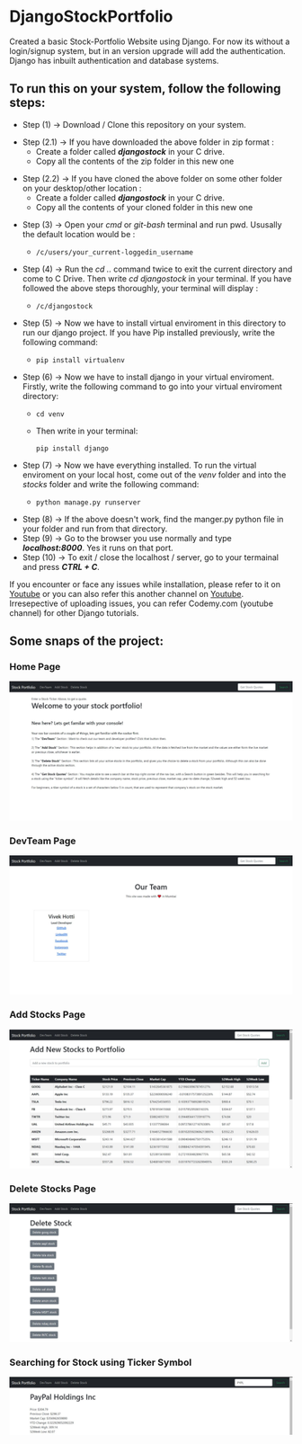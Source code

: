 # DjangoStockPortfolio

Created a basic Stock-Portfolio Website using Django. For now its without a login/signup system, but in an version upgrade will add the authentication.<br/>
Django has inbuilt authentication and database systems.<p>
  


<h2>To run this on your system, follow the following steps:</h2><p>

* Step (1) -> Download / Clone this repository on your system.<p>
* Step (2.1) -> If you have downloaded the above folder in zip format : 
  * Create a folder called ***djangostock*** in your C drive.
  * Copy all the contents of the zip folder in this new one <p>
* Step (2.2) -> If you have cloned the above folder on some other folder on your desktop/other location : 
  * Create a folder called ***djangostock*** in your C drive.
  * Copy all the contents of your cloned folder in this new one <p>
* Step (3) -> Open your _cmd_ or _git-bash_ terminal and run pwd. Ususally the default location would be :
  *   ```
      /c/users/your_current-loggedin_username
      ```
* Step (4) -> Run the _cd .._ command twice to exit the current directory and come to C Drive. Then write _cd djangostock_ in your terminal. If you have followed the above steps thoroughly, your terminal will display :
  *   ```
      /c/djangostock
      ```
* Step (5) -> Now we have to install virtual enviroment in this directory to run our django project. If you have Pip installed previously, write the following command:
  *   ```
      pip install virtualenv
      ```
* Step (6) -> Now we have to install django in your virtual enviroment. Firstly, write the following command to go into your virtual enviroment directory:
  *   ```
      cd venv
      ```
  *   Then write in your terminal:
      ```
      pip install django
      ```
* Step (7) -> Now we have everything installed. To run the virtual enviroment on your local host, come out of the _venv_ folder and into the _stocks_ folder and  write the following command:
  *   ```
      python manage.py runserver
      ```
* Step (8) -> If the above doesn't work, find the manger.py python file in your folder and run from that directory.
* Step (9) -> Go to the browser you use normally and type ***localhost:8000***. Yes it runs on that port.
* Step (10) -> To exit / close the localhost / server, go to your termainal and press ***CTRL + C***.

If you encounter or face any issues while installation, please refer to it on [Youtube](https://www.youtube.com/watch?v=HdoPg2e_m9s) or you can also refer this another channel on [Youtube](https://www.youtube.com/watch?v=HHx3tTQWUx0&list=PLCC34OHNcOtqW9BJmgQPPzUpJ8hl49AGy). Irresepective of  uploading issues, you can refer Codemy.com (youtube channel) for other Django tutorials.


<h2>Some snaps of the project:</h2><p>
  <h3>Home Page</h3>
 <img src="https://github.com/Vivek-Hotti/DjangoStockPortfolio/blob/main/images/1.JPG"><p>
    <h3>DevTeam Page</h3>
 <img src="https://github.com/Vivek-Hotti/DjangoStockPortfolio/blob/main/images/2.JPG"><p>
    <h3>Add Stocks Page</h3>
 <img src="https://github.com/Vivek-Hotti/DjangoStockPortfolio/blob/main/images/3.JPG">
     <h3>Delete Stocks Page</h3>
 <img src="https://github.com/Vivek-Hotti/DjangoStockPortfolio/blob/main/images/4.JPG">
      <h3>Searching for Stock using Ticker Symbol</h3>
 <img src="https://github.com/Vivek-Hotti/DjangoStockPortfolio/blob/main/images/5.JPG">

